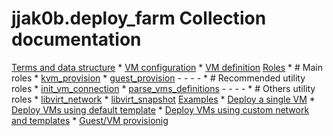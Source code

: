 # jjak0b.deploy_farm Collection documentation

[Terms and data structure]()
    * [VM configuration](objects/vm_configuration.md)
    * [VM definition](objects/vm_definition.md)
[Roles]()
    * # Main roles 
    * [kvm_provision](../roles/kvm_provision/README.md)
    * [guest_provision](../roles/guest_provision/README.md)
    - - - -
    * # Recommended utility roles
    * [init_vm_connection](../roles/init_vm_connection/README.md)
    * [parse_vms_definitions](../roles/parse_vms_definitions/README.md)
    - - - -
    * # Others utility roles
    * [libvirt_network](../roles/libvirt_network/README.md)
    * [libvirt_snapshot](../roles/libvirt_snapshot/README.md)
[Examples]()
    * [Deploy a single VM](examples/01_deploy_single_vm.md)
    * [Deploy VMs using default template](examples/02_deploy_multiple_vms_default.md)
    * [Deploy VMs using custom network and templates](examples/03_deploy_multiple_vms_custom.md)
    * [Guest/VM provisionig](examples/04_guest_provisioning.md)
    